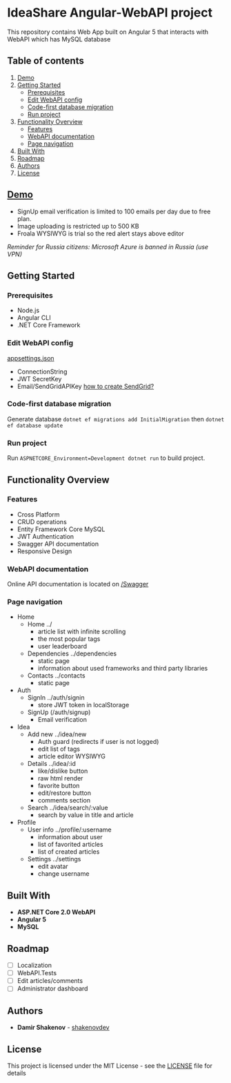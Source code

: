 # IdeaShare Angular-WebAPI project

This repository contains Web App built on Angular 5 that interacts with WebAPI which has MySQL database

## Table of contents
1. [Demo](#demo)
2. [Getting Started](#getting-started)
    - [Prerequisites](#prerequisites)
    - [Edit WebAPI config](#edit-webapi-config)
    - [Code-first database migration](#code-first-database-migration)
    - [Run project](#run-project)
3. [Functionality Overview](#functionality-overview)
    - [Features](#features)
    - [WebAPI documentation](#webapi-documentation)
    - [Page navigation](#page-navigation)
4. [Built With](#built-with)
5. [Roadmap](#roadmap)
6. [Authors](#authors)
7. [License](#license)

## [Demo](http://ideashareapp.azurewebsites.net)

- SignUp email verification is limited to 100 emails per day due to free plan.
- Image uploading is restricted up to 500 KB
- Froala WYSIWYG is trial so the red alert stays above editor

*Reminder for Russia citizens: Microsoft Azure is banned in Russia (use VPN)*

## Getting Started

### Prerequisites

- Node.js
- Angular CLI
- .NET Core Framework

### Edit WebAPI config

[appsettings.json](WebApi/appsettings.json)
 
- ConnectionString
- JWT SecretKey
- Email/SendGridAPIKey [how to create SendGrid?](https://docs.microsoft.com/en-us/azure/sendgrid-dotnet-how-to-send-email)

### Code-first database migration

Generate database `dotnet ef migrations add InitialMigration` then `dotnet ef database update`

### Run project

Run `ASPNETCORE_Environment=Development dotnet run` to build project.

## Functionality Overview

### Features

* Cross Platform
* CRUD operations
* Entity Framework Core MySQL
* JWT Authentication
* Swagger API documentation
* Responsive Design

### WebAPI documentation

Online API documentation is located on [/Swagger](http://ideashareapp.azurewebsites.net/swagger/)

### Page navigation

- Home
    - Home ../
        - article list with infinite scrolling
        - the most popular tags
        - user leaderboard
    - Dependencies ../dependencies
        - static page
        - information about used frameworks and third party libraries
    - Contacts ../contacts
        - static page
- Auth
    - SignIn ../auth/signin
        - store JWT token in localStorage
    - SignUp (/auth/signup)
        - Email verification
- Idea
    - Add new ../idea/new
        - Auth guard (redirects if user is not logged)
        - edit list of tags
        - article editor WYSIWYG
    - Details ../idea/:id
        - like/dislike button
        - raw html render
        - favorite button
        - edit/restore button
        - comments section
    - Search ../idea/search/:value
        - search by value in title and article
- Profile
    - User info ../profile/:username
        - information about user
        - list of favorited articles
        - list of created articles
    - Settings ../settings
        - edit avatar
        - change username

## Built With

* **ASP.NET Core 2.0 WebAPI**
* **Angular 5**
* **MySQL**

## Roadmap

- [ ] Localization
- [ ] WebAPI.Tests
- [ ] Edit articles/comments
- [ ] Administrator dashboard

## Authors

* **Damir Shakenov** - [shakenovdev](https://github.com/shakenovdev)

## License

This project is licensed under the MIT License - see the [LICENSE](LICENSE) file for details
